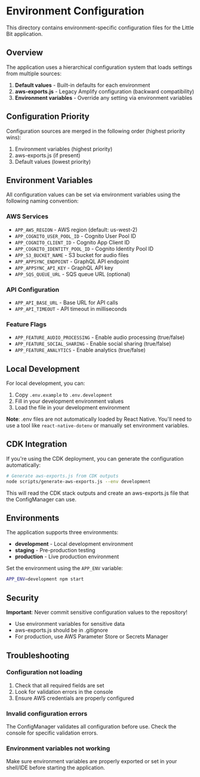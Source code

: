 # Environment Configuration

This directory contains environment-specific configuration files for the Little Bit application.

## Overview

The application uses a hierarchical configuration system that loads settings from multiple sources:

1. **Default values** - Built-in defaults for each environment
2. **aws-exports.js** - Legacy Amplify configuration (backward compatibility)
3. **Environment variables** - Override any setting via environment variables

## Configuration Priority

Configuration sources are merged in the following order (highest priority wins):
1. Environment variables (highest priority)
2. aws-exports.js (if present)
3. Default values (lowest priority)

## Environment Variables

All configuration values can be set via environment variables using the following naming convention:

### AWS Services
- `APP_AWS_REGION` - AWS region (default: us-west-2)
- `APP_COGNITO_USER_POOL_ID` - Cognito User Pool ID
- `APP_COGNITO_CLIENT_ID` - Cognito App Client ID
- `APP_COGNITO_IDENTITY_POOL_ID` - Cognito Identity Pool ID
- `APP_S3_BUCKET_NAME` - S3 bucket for audio files
- `APP_APPSYNC_ENDPOINT` - GraphQL API endpoint
- `APP_APPSYNC_API_KEY` - GraphQL API key
- `APP_SQS_QUEUE_URL` - SQS queue URL (optional)

### API Configuration
- `APP_API_BASE_URL` - Base URL for API calls
- `APP_API_TIMEOUT` - API timeout in milliseconds

### Feature Flags
- `APP_FEATURE_AUDIO_PROCESSING` - Enable audio processing (true/false)
- `APP_FEATURE_SOCIAL_SHARING` - Enable social sharing (true/false)
- `APP_FEATURE_ANALYTICS` - Enable analytics (true/false)

## Local Development

For local development, you can:

1. Copy `.env.example` to `.env.development`
2. Fill in your development environment values
3. Load the file in your development environment

**Note**: .env files are not automatically loaded by React Native. You'll need to use a tool like `react-native-dotenv` or manually set environment variables.

## CDK Integration

If you're using the CDK deployment, you can generate the configuration automatically:

```bash
# Generate aws-exports.js from CDK outputs
node scripts/generate-aws-exports.js --env development
```

This will read the CDK stack outputs and create an aws-exports.js file that the ConfigManager can use.

## Environments

The application supports three environments:
- **development** - Local development environment
- **staging** - Pre-production testing
- **production** - Live production environment

Set the environment using the `APP_ENV` variable:
```bash
APP_ENV=development npm start
```

## Security

**Important**: Never commit sensitive configuration values to the repository!

- Use environment variables for sensitive data
- aws-exports.js should be in .gitignore
- For production, use AWS Parameter Store or Secrets Manager

## Troubleshooting

### Configuration not loading
1. Check that all required fields are set
2. Look for validation errors in the console
3. Ensure AWS credentials are properly configured

### Invalid configuration errors
The ConfigManager validates all configuration before use. Check the console for specific validation errors.

### Environment variables not working
Make sure environment variables are properly exported or set in your shell/IDE before starting the application.